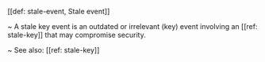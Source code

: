 [[def: stale-event, Stale event]]

~ A stale key event is an outdated or irrelevant (key) event involving an [[ref: stale-key]] that may compromise security.

~ See also: [[ref: stale-key]]
